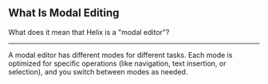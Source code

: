 ## What Is Modal Editing

What does it mean that Helix is a "modal editor"?

---

A modal editor has different modes for different tasks. Each mode is optimized for specific operations (like navigation, text insertion, or selection), and you switch between modes as needed.


